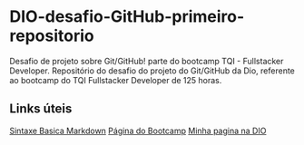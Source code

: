 # DIO-desafio-GitHub-primeiro-repositorio
Desafio de projeto sobre Git/GitHub! parte do bootcamp TQI - Fullstacker Developer.
Repositório do desafio do projeto do Git/GitHub da Dio, referente ao bootcamp do TQI Fullstacker Developer de 125 horas.

## Links úteis
[Sintaxe Basica Markdown](https://www.markdownguide.org/basic-syntax/)
[Página do Bootcamp](https://web.dio.me/track/tqi-fullstack-developer)
[Minha pagina na DIO](https://web.dio.me/users/rafael_ramos_pb?tab=achievements)
